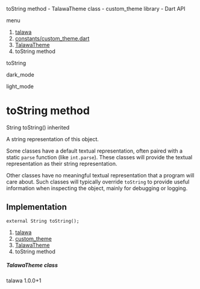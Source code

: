 




toString method - TalawaTheme class - custom\_theme library - Dart API







menu

1. [talawa](../../index.html)
2. [constants/custom\_theme.dart](../../constants_custom_theme/constants_custom_theme-library.html)
3. [TalawaTheme](../../constants_custom_theme/TalawaTheme-class.html)
4. toString method

toString


dark\_mode

light\_mode




# toString method


String
toString()
inherited

A string representation of this object.

Some classes have a default textual representation,
often paired with a static `parse` function (like `int.parse`).
These classes will provide the textual representation as
their string representation.

Other classes have no meaningful textual representation
that a program will care about.
Such classes will typically override `toString` to provide
useful information when inspecting the object,
mainly for debugging or logging.


## Implementation

```
external String toString();
```

 


1. [talawa](../../index.html)
2. [custom\_theme](../../constants_custom_theme/constants_custom_theme-library.html)
3. [TalawaTheme](../../constants_custom_theme/TalawaTheme-class.html)
4. toString method

##### TalawaTheme class





talawa
1.0.0+1






